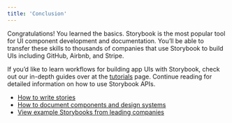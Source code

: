 ```yaml
---
title: 'Conclusion'
---
```


Congratulations! You learned the basics. Storybook is the most popular tool for UI component development and documentation. You’ll be able to transfer these skills to thousands of companies that use Storybook to build UIs including GitHub, Airbnb, and Stripe.

If you’d like to learn workflows for building app UIs with Storybook, check out our in-depth guides over at the [tutorials](https://storybook.js.org/tutorials/) page. Continue reading for detailed information on how to use Storybook APIs.

- [How to write stories](../writing-stories/index.md)
- [How to document components and design systems](../writing-docs/index.md)
- [View example Storybooks from leading companies](https://storybook.js.org/showcase)

